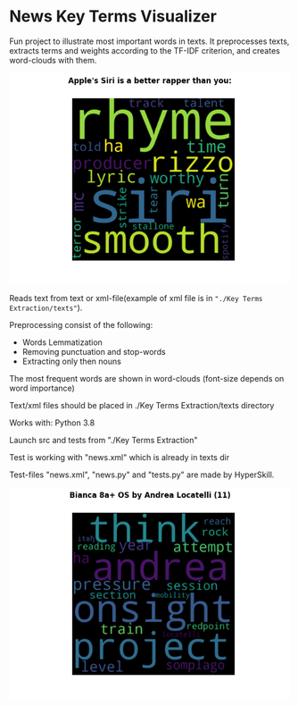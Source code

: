 # News Key Terms Visualizer
Fun project to illustrate most important words in texts. It preprocesses texts, extracts terms and weights according to the TF-IDF criterion, and creates word-clouds with them.

![Example](https://github.com/kraslav4ik/Key-Terms-Extraction/blob/main/examples/cloud_example_3.png) 

Reads text from text or xml-file(example of xml file is in `"./Key Terms Extraction/texts"`).

Preprocessing consist of the following:
* Words Lemmatization
* Removing punctuation and stop-words
* Extracting only then nouns

The most frequent words are shown in word-clouds (font-size depends on word importance)

Text/xml files should be placed in ./Key Terms Extraction/texts directory

Works with: Python 3.8

Launch src and tests from "./Key Terms Extraction"

Test is working with "news.xml" which is already in texts dir

Test-files "news.xml", "news.py" and "tests.py" are made by HyperSkill.

![Example2](https://github.com/kraslav4ik/Key-Terms-Extraction/blob/main/examples/cloud_example.png)
